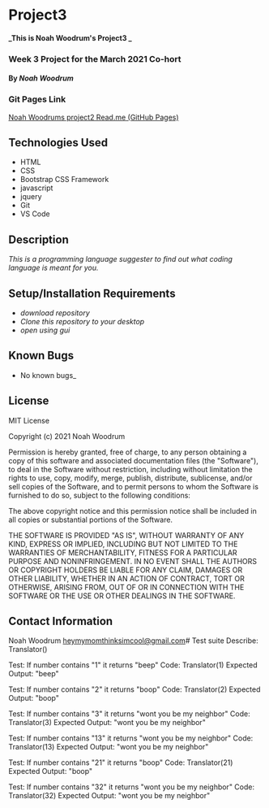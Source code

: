 # Project3 

#### _This is Noah Woodrum's Project3 _
### Week 3 Project for the March 2021 Co-hort 
#### By _**Noah Woodrum**_

### Git Pages Link
[Noah Woodrums project2 Read.me (GitHub Pages)](http://127.0.0.1:5500/index.html)

## Technologies Used

* HTML
* CSS
* Bootstrap CSS Framework
* javascript
* jquery
* Git
* VS Code

## Description

_This is a programming language suggester to find out what coding language is meant for you._

## Setup/Installation Requirements

* _download repository_
* _Clone this repository to your desktop_
* _open using gui_

## Known Bugs

* No known bugs_

## License 

MIT License

Copyright (c) 2021 Noah Woodrum

Permission is hereby granted, free of charge, to any person obtaining a copy
of this software and associated documentation files (the "Software"), to deal
in the Software without restriction, including without limitation the rights
to use, copy, modify, merge, publish, distribute, sublicense, and/or sell
copies of the Software, and to permit persons to whom the Software is
furnished to do so, subject to the following conditions:

The above copyright notice and this permission notice shall be included in all
copies or substantial portions of the Software.

THE SOFTWARE IS PROVIDED "AS IS", WITHOUT WARRANTY OF ANY KIND, EXPRESS OR
IMPLIED, INCLUDING BUT NOT LIMITED TO THE WARRANTIES OF MERCHANTABILITY,
FITNESS FOR A PARTICULAR PURPOSE AND NONINFRINGEMENT. IN NO EVENT SHALL THE
AUTHORS OR COPYRIGHT HOLDERS BE LIABLE FOR ANY CLAIM, DAMAGES OR OTHER
LIABILITY, WHETHER IN AN ACTION OF CONTRACT, TORT OR OTHERWISE, ARISING FROM,
OUT OF OR IN CONNECTION WITH THE SOFTWARE OR THE USE OR OTHER DEALINGS IN THE
SOFTWARE. 

## Contact Information

Noah Woodrum heymymomthinksimcool@gmail.com# Test suite
Describe: Translator()

Test: If number contains "1" it returns "beep"
Code: Translator(1)
Expected Output: "beep"

Test: If number contains "2" it returns "boop"
Code: Translator(2)
Expected Output: "boop"

Test: If number contains "3" it returns "wont you be my neighbor"
Code: Translator(3)
Expected Output: "wont you be my neighbor"

Test: If number contains "13" it returns "wont you be my neighbor"
Code: Translator(13)
Expected Output: "wont you be my neighbor"

Test: If number contains "21" it returns "boop"
Code: Translator(21)
Expected Output: "boop"

Test: If number contains "32" it returns "wont you be my neighbor"
Code: Translator(32)
Expected Output: "wont you be my neighbor"